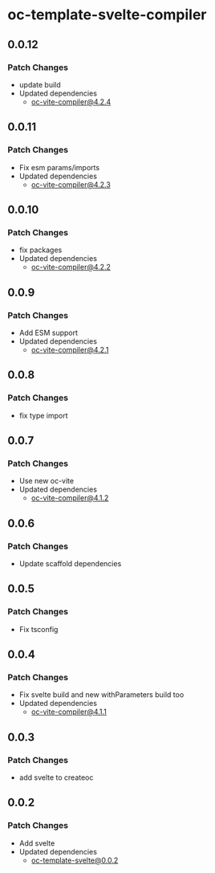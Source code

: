 # oc-template-svelte-compiler

## 0.0.12

### Patch Changes

- update build
- Updated dependencies
  - oc-vite-compiler@4.2.4

## 0.0.11

### Patch Changes

- Fix esm params/imports
- Updated dependencies
  - oc-vite-compiler@4.2.3

## 0.0.10

### Patch Changes

- fix packages
- Updated dependencies
  - oc-vite-compiler@4.2.2

## 0.0.9

### Patch Changes

- Add ESM support
- Updated dependencies
  - oc-vite-compiler@4.2.1

## 0.0.8

### Patch Changes

- fix type import

## 0.0.7

### Patch Changes

- Use new oc-vite
- Updated dependencies
  - oc-vite-compiler@4.1.2

## 0.0.6

### Patch Changes

- Update scaffold dependencies

## 0.0.5

### Patch Changes

- Fix tsconfig

## 0.0.4

### Patch Changes

- Fix svelte build and new withParameters build too
- Updated dependencies
  - oc-vite-compiler@4.1.1

## 0.0.3

### Patch Changes

- add svelte to createoc

## 0.0.2

### Patch Changes

- Add svelte
- Updated dependencies
  - oc-template-svelte@0.0.2
